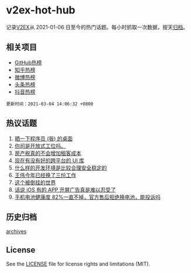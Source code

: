 # v2ex-hot-hub

 记录[V2EX](https://www.v2ex.com/)从 2021-01-06 日至今的热门话题。每小时抓取一次数据，按天[归档](archives)。
 
 ## 相关项目

- [GitHub热榜](https://github.com/snaildev/github-hot-hub)
- [知乎热榜](https://github.com/snaildev/zhihu-hot-hub)
- [微博热榜](https://github.com/snaildev/weibo-hot-hub)
- [头条热榜](https://github.com/snaildev/toutiao-hot-hub)
- [抖音热榜](https://github.com/snaildev/douyin-hot-hub)


 `更新时间：2021-03-04 14:06:32 +0800`

## 热议话题

1. [晒一下程序员 (我) 的桌面](https://www.v2ex.com/t/758028)
1. [你司是开放式工位吗。](https://www.v2ex.com/t/758136)
1. [房产税真的不会增加租客成本](https://www.v2ex.com/t/758303)
1. [现在有没有好的跨平台的 UI 库](https://www.v2ex.com/t/758052)
1. [什么样的开发环境是比较合理安全稳定的](https://www.v2ex.com/t/758060)
1. [王伟今年已经换了三份工作](https://www.v2ex.com/t/758236)
1. [这个被倒挂的世界](https://www.v2ex.com/t/758080)
1. [话说 iOS 有的 APP 开屏广告真是难以忍受了](https://www.v2ex.com/t/758249)
1. [手机电池健康度 82%一直不掉，官方售后拒绝换电池，能投诉吗](https://www.v2ex.com/t/758039)

## 历史归档

[archives](archives)

## License

See the [LICENSE](LICENSE) file for license rights and limitations (MIT).
